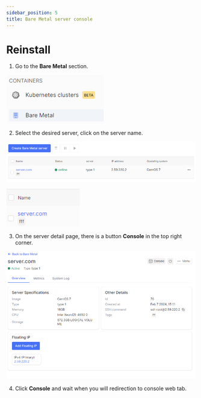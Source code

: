 ```yaml
---
sidebar_position: 5
title: Bare Metal server console
---
```


# Reinstall

1. Go to the **Bare Metal** section.

![](../../img/bare-metal/base.png)

2. Select the desired server, click on the server name.

![](../../img/bare-metal/edit/18.png)

![](../../img/bare-metal/edit/19.png)

3. On the server detail page, there is a button **Console** in the top right corner.

![](../../img/bare-metal/edit/20.png)

4. Click **Console** and wait when you will redirection to console web tab.

